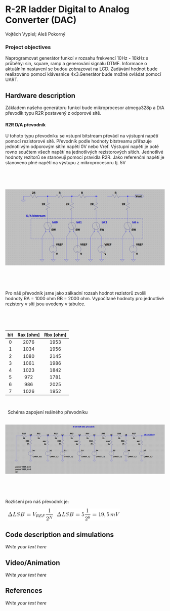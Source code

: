 # R-2R ladder Digital to Analog Converter (DAC)
Vojtěch Vyplel; Aleš Pokorný

### Project objectives
Naprogramovat generátor funkcí v rozsahu frekvencí 10Hz - 10kHz s průběhy: sin, square, ramp a generování signálu DTMF. Informace o aktuálním nastavení se budou zobrazovat na LCD. Zadávání hodnot bude realizováno pomocí klávesnice 4x3.Generátor bude možné ovládat pomocí UART.

## Hardware description
Základem našeho generátoru funkcí bude mikroprocesor atmega328p a D/A převodík typu R2R postavený z odporové sítě.
#### R2R D/A převodník
U tohoto typu převodníku se vstupní bitstream převádí na výstupní napětí pomocí rezistorové sítě. Převodník podle hodnoty bitstreamu přiřazuje jednotlivým odporovým sítím napětí 0V nebo Vref. Výstupní napětí je poté rovno součtem všech napětí na jednotlivých rezistorových sítích. Jednotlivé hodnoty rezitorů se stanovují pomocí 
pravidla R2R. Jako referenční napětí je stanoveno plné napětí na výstupu z mikroprocesoru tj. 5V

&nbsp;

&nbsp;

<img src = "https://github.com/Vojvyp/Digital-electronics-2/blob/master/Labs/project/pictures/bitteor.png">

&nbsp;

&nbsp;

Pro náš převodník jsme jako zálkadní rozsah hodnot rezistorů zvolili hodnoty RA = 1000 ohm RB = 2000 ohm. Vypočítané hodnoty pro jednotlivé rezistory v síti jsou uvedeny v tabulce.

&nbsp;

&nbsp;

| **bit** | **Rax [ohm]** |**Rbx [ohm]** |
| :-: | :-: |:-: | 
| 0 | 2076 |1953 |  
| 1 | 1034 |1956|
| 2 | 1080 |2145|
| 3 | 1061 | 1986|
| 4 | 1023 | 1842|
| 5 | 972 | 1781| 
| 6 | 986 | 2025|
| 7 | 1026 |1952 |

&nbsp;

&nbsp;
Schéma zapojení reálného převodníku
&nbsp;

&nbsp;
<img src = "https://github.com/Vojvyp/Digital-electronics-2/blob/master/Labs/project/pictures/dacsim.png">

&nbsp;

&nbsp;

Rozlišení pro náš převodník je:
&nbsp;

&nbsp;
<img src = "https://github.com/Vojvyp/Digital-electronics-2/blob/master/Labs/project/pictures/CodeCogsEqn.gif">
&nbsp;
<img src = "https://github.com/Vojvyp/Digital-electronics-2/blob/master/Labs/project/pictures/CodeCogsEqn2.gif">





## Code description and simulations

*Write your text here*


## Video/Animation

*Write your text here*


## References

*Write your text here*
